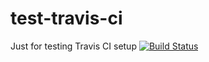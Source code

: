 # test-travis-ci
Just for testing Travis CI setup
[![Build Status](https://travis-ci.org/amnuts/test-travis-ci.svg?branch=master)](https://travis-ci.org/amnuts/test-travis-ci)